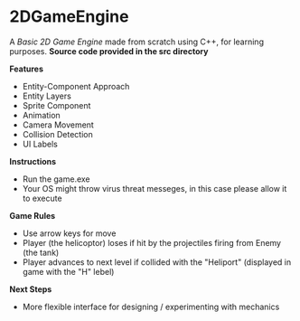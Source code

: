 # 2DGameEngine
A *Basic 2D Game Engine* made from scratch using C++, for learning purposes. **Source code provided in the src directory**

**Features**
* Entity-Component Approach
* Entity Layers
* Sprite Component
* Animation
* Camera Movement
* Collision Detection
* UI Labels

**Instructions**
* Run the game.exe
* Your OS might throw virus threat messeges, in this case please allow it to execute

**Game Rules**
* Use arrow keys for move
* Player (the helicoptor) loses if hit by the projectiles firing from Enemy (the tank)
* Player advances to next level if collided with the "Heliport" (displayed in game with the "H" lebel)

**Next Steps**
* More flexible interface for designing / experimenting with mechanics
